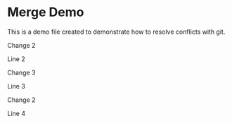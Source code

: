 Merge Demo
================

This is a demo file created to demonstrate how to resolve conflicts with git.

Change 2

Line 2

Change 3

Line 3

Change 2

Line 4